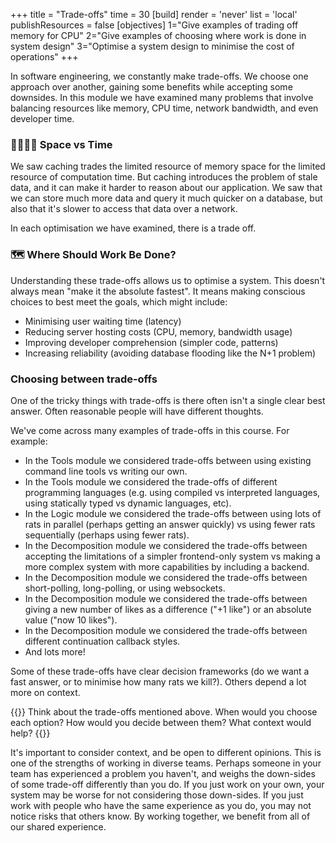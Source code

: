 +++
title = "Trade-offs"
time = 30
[build]
  render = 'never'
  list = 'local'
  publishResources = false
[objectives]
    1="Give examples of trading off memory for CPU"
    2="Give examples of choosing where work is done in system design"
    3="Optimise a system design to minimise the cost of operations"
+++

In software engineering, we constantly make trade-offs. We choose one approach over another, gaining some benefits while accepting some downsides. In this module we have examined many problems that involve balancing resources like memory, CPU time, network bandwidth, and even developer time.

### 🫱🏻‍🫲🏽 Space vs Time

We saw caching trades the limited resource of memory space for the limited resource of computation time. But caching introduces the problem of stale data, and it can make it harder to reason about our application. We saw that we can store much more data and query it much quicker on a database, but also that it's slower to access that data over a network. 

In each optimisation we have examined, there is a trade off.

### 🗺️ Where Should Work Be Done?

Understanding these trade-offs allows us to optimise a system. This doesn't always mean "make it the absolute fastest". It means making conscious choices to best meet the goals, which might include:

- Minimising user waiting time (latency)
- Reducing server hosting costs (CPU, memory, bandwidth usage)
- Improving developer comprehension (simpler code, patterns)
- Increasing reliability (avoiding database flooding like the N+1 problem)

### Choosing between trade-offs

One of the tricky things with trade-offs is there often isn't a single clear best answer. Often reasonable people will have different thoughts.

We've come across many examples of trade-offs in this course. For example:
* In the Tools module we considered trade-offs between using existing command line tools vs writing our own.
* In the Tools module we considered the trade-offs of different programming languages (e.g. using compiled vs interpreted languages, using statically typed vs dynamic languages, etc).
* In the Logic module we considered the trade-offs between using lots of rats in parallel (perhaps getting an answer quickly) vs using fewer rats sequentially (perhaps using fewer rats).
* In the Decomposition module we considered the trade-offs between accepting the limitations of a simpler frontend-only system vs making a more complex system with more capabilities by including a backend.
* In the Decomposition module we considered the trade-offs between short-polling, long-polling, or using websockets.
* In the Decomposition module we considered the trade-offs between giving a new number of likes as a difference ("+1 like") or an absolute value ("now 10 likes").
* In the Decomposition module we considered the trade-offs between different continuation callback styles.
* And lots more!

Some of these trade-offs have clear decision frameworks (do we want a fast answer, or to minimise how many rats we kill?). Others depend a lot more on context.

{{<note type="exercise">}}
Think about the trade-offs mentioned above. When would you choose each option? How would you decide between them? What context would help?
{{</note>}}

It's important to consider context, and be open to different opinions. This is one of the strengths of working in diverse teams. Perhaps someone in your team has experienced a problem you haven't, and weighs the down-sides of some trade-off differently than you do. If you just work on your own, your system may be worse for not considering those down-sides. If you just work with people who have the same experience as you do, you may not notice risks that others know. By working together, we benefit from all of our shared experience.
